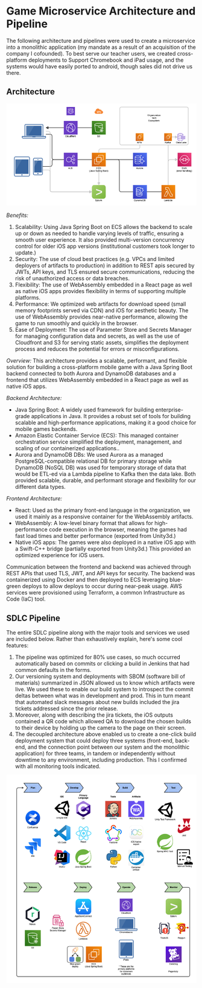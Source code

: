 # Game Microservice Architecture and Pipeline
The following architecture and pipelines were used to create a microservice into a monolithic application (my mandate as a result of an acquisition of the company I cofounded). To best serve our teacher users, we created cross-platform deployments to Support Chromebook and iPad usage, and the systems would have easily ported to android, though sales did not drive us there.

## Architecture

![alt text](game_service_architecture.png "Game Service Architecture")

*Benefits:*
1. Scalability: Using Java Spring Boot on ECS allows the backend to scale up or down as needed to handle varying levels of traffic, ensuring a smooth user experience. It also provided multi-version concurrency control for older iOS app versions (institutional customers took longer to update.)
2. Security: The use of cloud best practices (e.g. VPCs and limited deployers of artifacts to production) in addition to REST apis secured by JWTs, API keys, and TLS ensured secure communications, reducing the risk of unauthorized access or data breaches.
3. Flexibility: The use of WebAssembly embedded in a React page as well as native iOS apps provides flexibility in terms of supporting multiple platforms.
4. Performance: We optimized web artifacts for download speed (small memory footprints served via CDN) and iOS for aesthetic beauty. The use of WebAssembly provides near-native performance, allowing the game to run smoothly and quickly in the browser. 
5. Ease of Deployment: The use of Parameter Store and Secrets Manager for managing configuration data and secrets, as well as the use of Cloudfront and S3 for serving static assets, simplifies the deployment process and reduces the potential for errors or misconfigurations.

*Overview:*
This architecture provides a scalable, performant, and flexible solution for building a cross-platform mobile game with a Java Spring Boot backend connected to both Aurora and DynamoDB databases and a frontend that utilizes WebAssembly embedded in a React page as well as native iOS apps.

*Backend Architecture:*
* Java Spring Boot: A widely used framework for building enterprise-grade applications in Java. It provides a robust set of tools for building scalable and high-performance applications, making it a good choice for mobile games backends.
* Amazon Elastic Container Service (ECS): This managed container orchestration service simplified the deployment, management, and scaling of our containerized applications..
* Aurora and DynamoDB DBs: We used Aurora as a managed PostgreSQL-compatible relational DB for primary storage while DynamoDB (NoSQL DB) was used for temporary storage of data that would be ETL-ed via a Lambda pipeline to Kafka then the data lake. Both provided scalable, durable, and performant storage and flexibility for our different data types.

*Frontend Architecture:*
* React: Used as the primary front-end language in the organization, we used it mainly as a responsive container for the WebAssembly artifacts.
* WebAssembly: A low-level binary format that allows for high-performance code execution in the browser, meaning the games had fast load times and better performance (exported from Unity3d.)
* Native iOS apps: The games were also deployed in a native iOS app with a Swift-C++ bridge (partially exported from Unity3d.) This provided an optimized experience for iOS users.

Communication between the frontend and backend was achieved through REST APIs that used TLS, JWT, and API keys for security. The backend was containerized using Docker and then deployed to ECS leveraging blue-green deploys to allow deploys to occur during near-peak usage. AWS services were provisioned using Terraform, a common Infrastructure as Code (IaC) tool.

## SDLC Pipeline

The entire SDLC pipeline along with the major tools and services we used are included below. Rather than exhaustively explain, here's some cool features:

1. The pipeline was optimized for 80% use cases, so much occurred automatically based on commits or clicking a build in Jenkins that had common defaults in the forms.
2. Our versioning system and deployments with SBOM (software bill of materials) summarized in JSON allowed us to know which artifacts were live. We used these to enable our build system to introspect the commit deltas between what was in development and prod.  This in turn meant that automated slack messages about new builds included the jira tickets addressed since the prior release.
3. Moreover, along with describing the jira tickets, the iOS outputs contained a QR code which allowed QA to download the chosen builds to their device by holding up the camera to the page on their screen.
4. The decoupled architecture above enabled us to create a one-click build deployment system that could deploy three systems (front-end, back-end, and the connection point between our system and the monolithic application) for three teams, in tandem or independently without downtime to any environment, including production. This I confirmed with all monitoring tools indicated.

![alt text](game_service_pipeline.png "Game Service Devops Pipeline")
